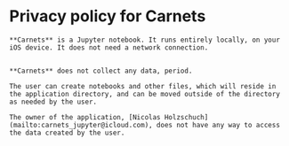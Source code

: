 # Privacy policy for Carnets

	**Carnets** is a Jupyter notebook. It runs entirely locally, on your iOS device. It does not need a network connection. 
	

	**Carnets** does not collect any data, period. 

	The user can create notebooks and other files, which will reside in the application directory, and can be moved outside of the directory as needed by the user. 

	The owner of the application, [Nicolas Holzschuch](mailto:carnets_jupyter@icloud.com), does not have any way to access the data created by the user. 
